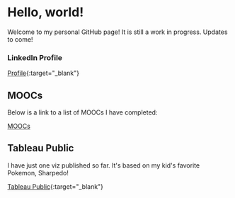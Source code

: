 # Hello, world!

Welcome to my personal GitHub page! It is still a work in progress. Updates to come!

### LinkedIn Profile
[Profile](https://www.linkedin.com/in/ptmenchavez){:target="_blank"}

## MOOCs
Below is a link to a list of MOOCs I have completed:

[MOOCs](https://ptmenchavez.github.io/moocs/)

## Tableau Public
I have just one viz published so far. It's based on my kid's favorite Pokemon, Sharpedo!

[Tableau Public](https://public.tableau.com/profile/phuong.thuy.menchavez#!/){:target="_blank"}

